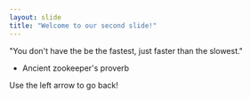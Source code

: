 ```yaml
---
layout: slide
title: "Welcome to our second slide!"
---
```


"You don't have the be the fastest, just faster than the slowest."
 *   Ancient zookeeper's proverb

Use the left arrow to go back!

